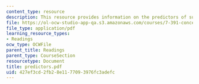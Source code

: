 ```yaml
---
content_type: resource
description: This resource provides information on the predictors of success in college.
file: https://ol-ocw-studio-app-qa.s3.amazonaws.com/courses/7-391-concept-centered-teaching-spring-2006/427ef3cd2fb28e1177093976fc3adefc_predictors.pdf
file_type: application/pdf
learning_resource_types:
- Readings
ocw_type: OCWFile
parent_title: Readings
parent_type: CourseSection
resourcetype: Document
title: predictors.pdf
uid: 427ef3cd-2fb2-8e11-7709-3976fc3adefc
---
```

